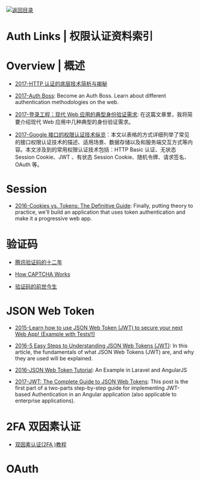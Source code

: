[![返回目录](https://user-images.githubusercontent.com/5803001/38079637-ff0abcf0-3371-11e8-9b76-ad651620afc7.jpg)](https://github.com/wxyyxc1992/Awesome-Lists)

# Auth Links | 权限认证资料索引

# Overview | 概述

- [2017-HTTP 认证的底层技术简析与揭秘](http://www.freebuf.com/articles/web/129527.html)

* [2017-Auth Boss](https://github.com/teesloane/Auth-Boss): Become an Auth Boss. Learn about different authentication methodologies on the web.

- [2017-登录工程：现代 Web 应用的典型身份验证需求](http://insights.thoughtworkers.org/project-of-login/): 在这篇文章里，我将简要介绍现代 Web 应用中几种典型的身份验证需求。

- [2017-Google 接口的权限认证技术纵览](https://parg.co/bte)：本文以表格的方式详细列举了常见的接口权限认证技术的描述、适用场景、数据存储以及和服务端交互方式等内容。本文涉及到的常用权限认证技术包括：HTTP Basic 认证、无状态 Session Cookie、JWT 、有状态 Session Cookie、随机令牌、请求签名、OAuth 等。

# Session

- [2016-Cookies vs. Tokens: The Definitive Guide](https://dzone.com/articles/cookies-vs-tokens-the-definitive-guide): Finally, putting theory to practice, we'll build an application that uses token authentication and make it a progressive web app.

# 验证码

- [腾讯验证码的十二年 ](http://mp.weixin.qq.com/s?__biz=MzA3NTYzODYzMg==&mid=2653578147&idx=3&sn=94a8f8f8b4a23b2429ba18bd50c4e048&chksm=84b3b1a4b3c438b28476200037170798276cf7762a115dad9e4b49afeed3151955afe7cf82c4&scene=4#wechat_redirect)

- [How CAPTCHA Works](https://blog.jscrambler.com/how-captcha-works/)

* [验证码的前世今生](https://jaq.alibaba.com/community/art/show?articleid=548)

# JSON Web Token

- [2015-Learn how to use JSON Web Token (JWT) to secure your next Web App! (Example with Tests!!)](https://github.com/dwyl/learn-json-web-tokens)

- [2016-5 Easy Steps to Understanding JSON Web Tokens (JWT)](https://medium.com/vandium-software/5-easy-steps-to-understanding-json-web-tokens-jwt-1164c0adfcec): In this article, the fundamentals of what JSON Web Tokens (JWT) are, and why they are used will be explained.

* [2016-JSON Web Token Tutorial](http://www.toptal.com/web/cookie-free-authentication-with-json-web-tokens-an-example-in-laravel-and-angularjs): An Example in Laravel and AngularJS

- [2017-JWT: The Complete Guide to JSON Web Tokens](https://blog.angular-university.io/angular-jwt/): This post is the first part of a two-parts step-by-step guide for implementing JWT-based Authentication in an Angular application (also applicable to enterprise applications).

# 2FA 双因素认证

- [双因素认证(2FA )教程](https://parg.co/Ucx)

# OAuth
